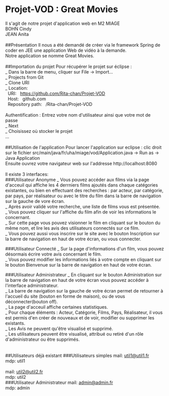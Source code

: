 # Projet-VOD : Great Movies
Il s'agit de notre projet d'application web en M2 MIAGE <br>
BOHN Cindy <br>
JEAN Anita <br>
<br>
##Présentation
Il nous a été demandé de créer via le framework Spring de coder en JEE une application Web de vidéo à la demande.<br>
Notre application se nomme Great Movies.<br>
<br>
##Importation du projet
Pour récupérer le projet sur éclipse :<br>
_ Dans la barre de menu, cliquer sur File -> Import...<br>
_ Projects from Git<br>
_ Clone URI<br>
_ Location:<br>
&nbsp; URI: &nbsp; https://github.com/Rita-chan/Projet-VOD<br>
&nbsp; Host: &nbsp; github.com<br>
&nbsp; Repository path: &nbsp; /Rita-chan/Projet-VOD<br>
<br>
Authentification : Entrez votre nom d'utilisateur ainsi que votre mot de passe<br>
_ Next<br>
_ Choisissez où stocker le projet<br>
...<br>
<br>
##Utilisation de l'application
Pour lancer l'application sur eclipse : clic droit sur le fichier src/main/java/fr/uha/miage/vod/Application.java -> Run as -> Java Application<br>
Ensuite ouvrez votre navigateur web sur l'addresse http://localhost:8080<br>
<br>
Il existe 3 interfaces:<br>
###Utilisateur Anonyme
_ Vous pouvez accéder aux films via la page d'acceuil qui affiche les 4 derrniers films ajoutés dans chaque catégories existantes, ou bien en effectuant des recherches : par acteur, par catégorie, par pays, par réalisateur ou avec le titre du film dans la barre de navigation sur la gauche de vore écran.<br>
_ Après avoir validé votre recherche, une liste de films vous est présentée.<br>
_ Vous pouvez cliquer sur l'affiche du film afin de voir les informations le concernant.<br>
_ Sur cette page vous pouvez visionner le film en cliquant sur le bouton du même nom, et lire les avis des utilisateurs connectés sur ce film.<br>
_ Vous pouvez aussi vous inscrire sur le site avec le bouton Inscription sur la barre de navigation en haut de votre écran, ou vous connecter.<br>

###Utilisateur Connecté
_ Sur la page d'informations d'un film, vous pouvez désormais écrire votre avis concernant le film.<br>
_ Vous pouvez modifier les informations liés à votre compte en cliquant sur le bouton Bienvenue sur la barre de navigation en haut de votre écran.<br>

###Utilisateur Administrateur
_ En cliquant sur le bouton Administration sur la barre de navigation en haut de votre écran vous pouvez accéder à l'interface administrateur.<br>
_ La barre de navigation sur la gauche de votre écran permet de retourner à l'accueil du site (bouton en forme de maison), ou de vous déconnecter(bouton off).<br>
_ La page d'acceuil affiche certaines statistiques.<br>
_ Pour chaque éléments : Acteur, Catégorie, Films, Pays, Réalisateur,  il vous est permis d'en créer de nouveaux et de voir, modifier ou supprimer les existants.<br>
_ Les Avis ne peuvent qu'être visualisé et supprimé.<br>
_ Les utilisateurs peuvent être visualisé, attribué ou retiré d'un rôle d'administrateur ou être supprimés.<br>
<br>
<br>
##Utilisateurs déjà existant
###Utilisateurs simples
mail: util1@util1.fr<br>
mdp: util1<br>
<br>
mail: util2@util2.fr<br>
mdp: util2<br>
###Utilisateur Administrateur
mail: admin@admin.fr<br>
mdp: admin<br>

